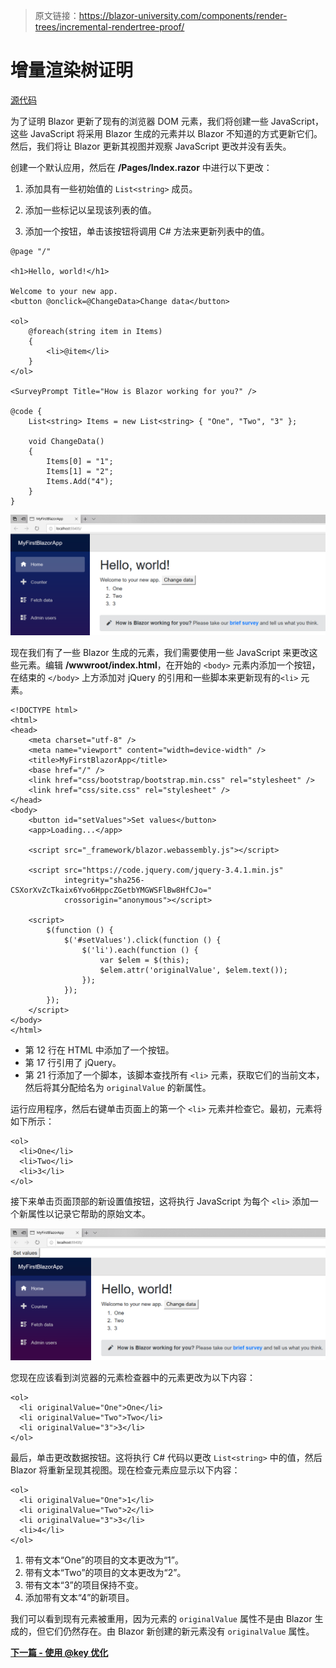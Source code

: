 > 原文链接：https://blazor-university.com/components/render-trees/incremental-rendertree-proof/

# 增量渲染树证明
[源代码](https://github.com/mrpmorris/blazor-university/tree/master/src/RenderTrees/IncrementalRenderTreeProof)

为了证明 Blazor 更新了现有的浏览器 DOM 元素，我们将创建一些 JavaScript，这些 JavaScript 将采用 Blazor 生成的元素并以 Blazor 不知道的方式更新它们。然后，我们将让 Blazor 更新其视图并观察 JavaScript 更改并没有丢失。

创建一个默认应用，然后在 **/Pages/Index.razor** 中进行以下更改：

1. 添加具有一些初始值的 `List<string>` 成员。

2. 添加一些标记以呈现该列表的值。

3. 添加一个按钮，单击该按钮将调用 C# 方法来更新列表中的值。

```
@page "/"

<h1>Hello, world!</h1>

Welcome to your new app.
<button @onclick=@ChangeData>Change data</button>

<ol>
    @foreach(string item in Items)
    {
        <li>@item</li>
    }
</ol>

<SurveyPrompt Title="How is Blazor working for you?" />

@code {
    List<string> Items = new List<string> { "One", "Two", "3" };

    void ChangeData()
    {
        Items[0] = "1";
        Items[1] = "2";
        Items.Add("4");
    }
}
```

![显示列表值的主页](IncrementalDomProof1.png)


现在我们有了一些 Blazor 生成的元素，我们需要使用一些 JavaScript 来更改这些元素。编辑 **/wwwroot/index.html**，在开始的 `<body>` 元素内添加一个按钮，在结束的 `</body>` 上方添加对 jQuery 的引用和一些脚本来更新现有的`<li>` 元素。

```
<!DOCTYPE html>
<html>
<head>
    <meta charset="utf-8" />
    <meta name="viewport" content="width=device-width" />
    <title>MyFirstBlazorApp</title>
    <base href="/" />
    <link href="css/bootstrap/bootstrap.min.css" rel="stylesheet" />
    <link href="css/site.css" rel="stylesheet" />
</head>
<body>
    <button id="setValues">Set values</button>
    <app>Loading...</app>

    <script src="_framework/blazor.webassembly.js"></script>

    <script src="https://code.jquery.com/jquery-3.4.1.min.js"
            integrity="sha256-CSXorXvZcTkaix6Yvo6HppcZGetbYMGWSFlBw8HfCJo="
            crossorigin="anonymous"></script>

    <script>
        $(function () {
            $('#setValues').click(function () {
                $('li').each(function () {
                    var $elem = $(this);
                    $elem.attr('originalValue', $elem.text());
                });
            });
        });
    </script>
</body>
</html>
```

- 第 12 行在 HTML 中添加了一个按钮。
- 第 17 行引用了 jQuery。
- 第 21 行添加了一个脚本，该脚本查找所有 `<li>` 元素，获取它们的当前文本，然后将其分配给名为 `originalValue` 的新属性。

运行应用程序，然后右键单击页面上的第一个 `<li>` 元素并检查它。最初，元素将如下所示：

```
<ol>
  <li>One</li>
  <li>Two</li>
  <li>3</li>
</ol>
```

接下来单击页面顶部的新设置值按钮，这将执行 JavaScript 为每个 `<li>` 添加一个新属性以记录它帮助的原始文本。


![带有新设置值按钮的主页](IncrementalDomProof2.png)

您现在应该看到浏览器的元素检查器中的元素更改为以下内容：

```
<ol>
  <li originalValue="One">One</li>
  <li originalValue="Two">Two</li>
  <li originalValue="3">3</li>
</ol>
```

最后，单击更改数据按钮。这将执行 C# 代码以更改 `List<string>` 中的值，然后 Blazor 将重新呈现其视图。现在检查元素应显示以下内容：


```
<ol>
  <li originalValue="One">1</li>
  <li originalValue="Two">2</li>
  <li originalValue="3">3</li>
  <li>4</li>
</ol>
```

1. 带有文本“One”的项目的文本更改为“1”。
2. 带有文本“Two”的项目的文本更改为“2”。
3. 带有文本“3”的项目保持不变。
4. 添加带有文本“4”的新项目。

我们可以看到现有元素被重用，因为元素的 `originalValue` 属性不是由 Blazor 生成的，但它们仍然存在。由 Blazor 新创建的新元素没有 `originalValue` 属性。

**[下一篇 - 使用 @key 优化](https://feiyun0112.github.io/blazor-university.zh-cn/render-trees/optimising-using-key)**